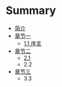 # Summary

* [简介](README.md)
* [章节一](chapter1.md)
  * [1.1 序言](chapter1/xu-yan.md)
* [章节二](mu-lu.md)
  * [2.1](mu-lu/21.md)
  * 2.2
* [章节三](zhang-jie-san.md)
  * 3.3

